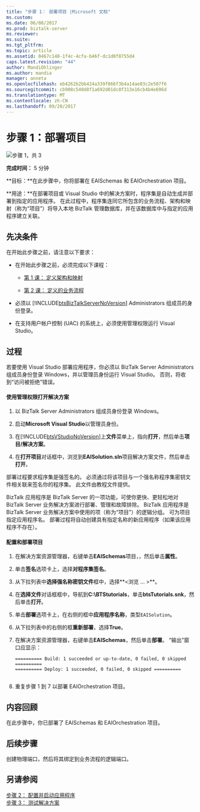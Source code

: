 ```yaml
---
title: "步骤 1： 部署项目 |Microsoft 文档"
ms.custom: 
ms.date: 06/08/2017
ms.prod: biztalk-server
ms.reviewer: 
ms.suite: 
ms.tgt_pltfrm: 
ms.topic: article
ms.assetid: 0467c140-1f4c-4cfa-b46f-dc1d0f8755d4
caps.latest.revision: "44"
author: MandiOhlinger
ms.author: mandia
manager: anneta
ms.openlocfilehash: eb4262b2bb424a339f866f3b4a14ae03c2e507f6
ms.sourcegitcommit: cb908c540d8f1a692d01dc8f313e16cb4b4e696d
ms.translationtype: MT
ms.contentlocale: zh-CN
ms.lasthandoff: 09/20/2017
---
```

# <a name="step-1-deploy-the-projects"></a>步骤 1：部署项目
![步骤 1，共 3](../adapters-and-accelerators/adapter-oracle-database/media/step-1of3.gif "Step_1of3")  
  
 **完成时间：** 5 分钟  
  
 **目标：**在此步骤中，你将部署在 EAISchemas 和 EAIOrchestration 项目。  
  
 **用途：**在部署项目或 Visual Studio 中的解决方案时，程序集是自动生成并部署到指定的应用程序。 在此过程中，程序集连同它所包含的业务流程、架构和映射（称为“项目”）将导入本地 BizTalk 管理数据库，并在该数据库中与指定的应用程序建立关联。  
  
## <a name="prerequisites"></a>先决条件  
 在开始此步骤之前，请注意以下要求：  
  
-   在开始此步骤之前，必须完成以下课程：  
  
    -   [第 1 课： 定义架构和映射](../core/lesson-1-define-schemas-and-a-map.md)  
  
    -   [第 2 课： 定义的业务流程](../core/lesson-2-define-the-business-process.md)  
  
-   必须以 [!INCLUDE[btsBizTalkServerNoVersion](../includes/btsbiztalkservernoversion-md.md)] Administrators 组成员的身份登录。  
  
-   在支持用户帐户控制 (UAC) 的系统上，必须使用管理权限运行 Visual Studio。  
  
## <a name="procedures"></a>过程  
 若要使用 Visual Studio 部署应用程序，你必须以 BizTalk Server Administrators 组成员身份登录 Windows，并以管理员身份运行 Visual Studio。  否则，将收到“访问被拒绝”错误。  
  
#### <a name="to-open-the-solution-with-administrative-privileges"></a>使用管理权限打开解决方案  
  
1.  以 BizTalk Server Administrators 组成员身份登录 Windows。  
  
2.  启动**Microsoft Visual Studio**以管理员身份。  
  
3.  在[!INCLUDE[btsVStudioNoVersion](../includes/btsvstudionoversion-md.md)]上**文件**菜单上，指向**打开**，然后单击**项目/解决方案**。  
  
4.  在**打开项目**对话框中，浏览到**EAISolution.sln**项目解决方案文件，然后单击**打开**。  
  
 部署过程要求程序集是强签名的。  必须通过将该项目与一个强名称程序集密钥文件相关联来签名你的程序集。  此文件由教程文件提供。  
  
 BizTalk 应用程序是 BizTalk Server 的一项功能，可使你更快、更轻松地对 BizTalk Server 业务解决方案进行部署、管理和故障排除。 BizTalk 应用程序是 BizTalk Server 业务解决方案中使用的项（称为“项目”）的逻辑分组。 可为项目指定应用程序名。  部署过程将自动创建具有指定名称的新应用程序（如果该应用程序不存在）。  
  
#### <a name="to-configure-and-deploy-the-projects"></a>配置和部署项目  
  
1.  在解决方案资源管理器，右键单击**EAISchemas**项目，，然后单击**属性**。  
  
2.  单击**签名**选项卡上，选择**对程序集签名**。  
  
3.  从下拉列表中**选择强名称密钥文件**框中，选择**\<浏览 … >**。  
  
4.  在**选择文件**对话框框中，导航到**C:\BTStutorials**，单击**btsTutorials.snk**，然后单击**打开**。  
  
5.  单击**部署**选项卡上，在右侧的框中**应用程序名称**，类型`EAISolution`。  
  
6.  从下拉列表中的右侧的框**重新部署**，选择**True**。  
  
7.  在解决方案资源管理器，右键单击**EAISchemas**，然后单击**部署**。  “输出”窗口应显示：  
  
    ```  
    ========== Build: 1 succeeded or up-to-date, 0 failed, 0 skipped ==========  
    ========== Deploy: 1 succeeded, 0 failed, 0 skipped ==========  
  
    ```  
  
8.  重复步骤 1 到 7 以部署 EAIOrchestration 项目。  
  
## <a name="what-did-i-just-do"></a>内容回顾  
 在此步骤中，你已部署了 EAISchemas 和 EAIOrchestration 项目。  
  
## <a name="next-steps"></a>后续步骤  
 创建物理端口，然后将其绑定到业务流程的逻辑端口。  
  
## <a name="see-also"></a>另请参阅  
 [步骤 2： 配置并启动应用程序](../core/step-2-configure-and-start-the-application1.md)   
 [步骤 3： 测试解决方案](../core/step-3-test-the-solution2.md)